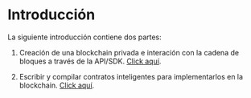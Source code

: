 # Introducción

La siguiente introducción contiene dos partes:
 
1. Creación de una blockchain privada e interación con la cadena de bloques a través de la API/SDK. [Click aquí](node/introduction.md).

2. Escribir y compilar contratos inteligentes para implementarlos en la blockchain. [Click aquí](sc/introduction.md).

